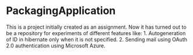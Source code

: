 # PackagingApplication
This is a project initially created as an assignment. Now it has turned out to be a repository for experiments of different features like: 1. Autogeneration of ID in hibernate only when it is not specified.  2. Sending mail using OAuth 2.0 authentication using Microsoft Azure.
